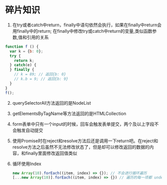 # 碎片知识

1. 在try或者catch中return，finally中语句依然会执行，如果在finally中return会用finally中的return;
在finally中修改try或catch中return的变量,类似函数参数,值和引用的关系
```javascript
function f () {
  var k = {b: 0};
  try {
    return k;
  } catch(e) {
  } finally {
    // k = 89; // 返回{b: 0}  
    // k.b = 9; // 返回{b: 9}
  }
}
f();
```

2. querySelectorAll方法返回的是NodeList

3. getElementsByTagName等方法返回的是HTMLCollection

4. form表单中只有一个input的时候，回车会触发表单提交，两个及以上字段不会触发自动提交

5. 使用Promise时在reject和resolve方法后还是调用一下return吧。在reject和resolve方法之后虽然不无法修改状态了，但是却可以修改返回的数据的内容，和finally里面修改返回值类似

6. 循环使用Index

   ```js
   new Array(10).forEach((item, index) => {}); // 不会进行循环遍历
   [...new Array(10)].forEach((item, index) => {}) // 遍历的每一项都 undefined
   ```

   
